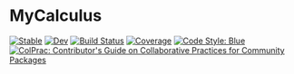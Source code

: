# MyCalculus

[![Stable](https://img.shields.io/badge/docs-stable-blue.svg)](https://gjunqueira-sys.github.io/MyCalculus.jl/stable)
[![Dev](https://img.shields.io/badge/docs-dev-blue.svg)](https://gjunqueira-sys.github.io/MyCalculus.jl/dev)
[![Build Status](https://github.com/gjunqueira-sys/MyCalculus.jl/actions/workflows/CI.yml/badge.svg?branch=master)](https://github.com/gjunqueira-sys/MyCalculus.jl/actions/workflows/CI.yml?query=branch%3Amaster)
[![Coverage](https://codecov.io/gh/gjunqueira-sys/MyCalculus.jl/branch/master/graph/badge.svg)](https://codecov.io/gh/gjunqueira-sys/MyCalculus.jl)
[![Code Style: Blue](https://img.shields.io/badge/code%20style-blue-4495d1.svg)](https://github.com/invenia/BlueStyle)
[![ColPrac: Contributor's Guide on Collaborative Practices for Community Packages](https://img.shields.io/badge/ColPrac-Contributor's%20Guide-blueviolet)](https://github.com/SciML/ColPrac)
